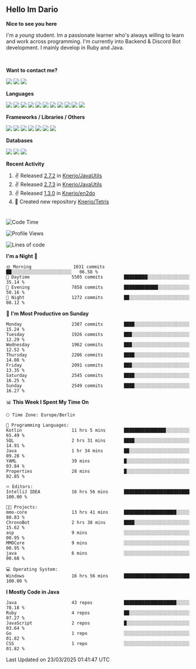 <h2>Hello Im Dario</h2>

**Nice to see you here**

I'm a *young* student. Im a passionate learner who's always willing to learn and work across
programming. I'm currently into Backend & Discord Bot development. I mainly develop in Ruby and Java.

<br/>

**Want to contact me?**

<a href="https://github.com/knerio"><img src="https://img.shields.io/badge/-Github-blue?style=for-the-badge&logo=github&logoColor=white"/></a> <a href="https://discord.com/users/639416958923702292"><img src="https://img.shields.io/badge/-knerio-blue?style=for-the-badge&logo=discord&logoColor=white"/></a> <a href="https://twitch.tv/dopalos_"><img src="https://img.shields.io/badge/-twitch-blue?style=for-the-badge&logo=twitch&logoColor=white"/></a>

**Languages**

<img src="https://img.shields.io/badge/-Java-blue?style=for-the-badge&logo=java&logoColor=white"/> <img src="https://img.shields.io/badge/-Ruby-blue?style=for-the-badge&logo=Ruby&logoColor=white"/> <img src="https://img.shields.io/badge/-Git-blue?style=for-the-badge&logo=Git&logoColor=white"/> <img src="https://img.shields.io/badge/-HTML-blue?style=for-the-badge&logo=html5&logoColor=white"/> <img src="https://img.shields.io/badge/-CSS-blue?style=for-the-badge&logo=CSS3&logoColor=white"/> <img src="https://img.shields.io/badge/-Javascript-blue?style=for-the-badge&logo=javascript&logoColor=white"/> <img src="https://img.shields.io/badge/-Typescript-blue?style=for-the-badge&logo=TypeScript&logoColor=white"/> <img src="https://img.shields.io/badge/-Kotlin-blue?style=for-the-badge&logo=kotlin&logoColor=white"/> <img src="https://img.shields.io/badge/-SQL-blue?style=for-the-badge&logo=MYSQL&logoColor=white"/> <img src="https://img.shields.io/badge/-Markdown-blue?style=for-the-badge&logo=Markdown&logoColor=white"/> <img src="https://img.shields.io/badge/-JSON-blue?style=for-the-badge&logo=JSON&logoColor=white"/>
<br/>

 **Frameworks / Libraries / Others**

<img src="https://img.shields.io/badge/-Ruby_On_Rails-blue?style=for-the-badge&logo=ruby-on-rails&logoColor=white"/> <img src="https://img.shields.io/badge/-JDA-blue?style=for-the-badge&logo=JDA&logoColor=white"/> <img src="https://img.shields.io/badge/-Bootstrap-blue?style=for-the-badge&logo=Bootstrap&logoColor=white"/> <img src="https://img.shields.io/badge/-Node.JS-blue?style=for-the-badge&logo=node.js&logoColor=white"/> <img src="https://img.shields.io/badge/-React-blue?style=for-the-badge&logo=React&logoColor=white"/> <img src="https://img.shields.io/badge/-Express-blue?style=for-the-badge&logo=Express&logoColor=white"/> <img src="https://img.shields.io/badge/-Next.Js-blue?style=for-the-badge&logo=Next.Js&logoColor=white"/>

**Databases**

<img src="https://img.shields.io/badge/-MongoDB-blue?style=for-the-badge&logo=mongodb&logoColor=white"/> <img src="https://img.shields.io/badge/-MariaDB-blue?style=for-the-badge&logo=MariaDB&logoColor=white"/>
<img src="https://img.shields.io/badge/-PostgreSQL-blue?style=for-the-badge&logo=PostgreSQl&logoColor=white"/>

**Recent Activity**

<!--RECENT_ACTIVITY:start-->
1. ✌️ Released [2.7.2](https://github.com/Knerio/JavaUtils/releases/tag/2.7.2) in [Knerio/JavaUtils](https://github.com/Knerio/JavaUtils)<br>
2. ✌️ Released [2.7.3](https://github.com/Knerio/JavaUtils/releases/tag/2.7.3) in [Knerio/JavaUtils](https://github.com/Knerio/JavaUtils)<br>
3. ✌️ Released [1.3.0](https://github.com/Knerio/en2do/releases/tag/1.3.0) in [Knerio/en2do](https://github.com/Knerio/en2do)<br>
4. 📔 Created new repository [Knerio/Tetris](https://github.com/Knerio/Tetris)<br>
<!--RECENT_ACTIVITY:end-->
 
#

<!--START_SECTION:waka-->
![Code Time](http://img.shields.io/badge/Code%20Time-973%20hrs%2017%20mins-blue)

![Profile Views](http://img.shields.io/badge/Profile%20Views-5-blue)

![Lines of code](https://img.shields.io/badge/From%20Hello%20World%20I%27ve%20Written-1.1%20million%20lines%20of%20code-blue)

**I'm a Night 🦉** 

```text
🌞 Morning                1031 commits        ██░░░░░░░░░░░░░░░░░░░░░░░   06.58 % 
🌆 Daytime                5505 commits        █████████░░░░░░░░░░░░░░░░   35.14 % 
🌃 Evening                7858 commits        █████████████░░░░░░░░░░░░   50.16 % 
🌙 Night                  1272 commits        ██░░░░░░░░░░░░░░░░░░░░░░░   08.12 % 
```
📅 **I'm Most Productive on Sunday** 

```text
Monday                   2387 commits        ████░░░░░░░░░░░░░░░░░░░░░   15.24 % 
Tuesday                  1926 commits        ███░░░░░░░░░░░░░░░░░░░░░░   12.29 % 
Wednesday                1962 commits        ███░░░░░░░░░░░░░░░░░░░░░░   12.52 % 
Thursday                 2206 commits        ████░░░░░░░░░░░░░░░░░░░░░   14.08 % 
Friday                   2091 commits        ███░░░░░░░░░░░░░░░░░░░░░░   13.35 % 
Saturday                 2545 commits        ████░░░░░░░░░░░░░░░░░░░░░   16.25 % 
Sunday                   2549 commits        ████░░░░░░░░░░░░░░░░░░░░░   16.27 % 
```


📊 **This Week I Spent My Time On** 

```text
🕑︎ Time Zone: Europe/Berlin

💬 Programming Languages: 
Kotlin                   11 hrs 5 mins       ████████████████░░░░░░░░░   65.49 % 
SQL                      2 hrs 31 mins       ████░░░░░░░░░░░░░░░░░░░░░   14.91 % 
Java                     1 hr 34 mins        ██░░░░░░░░░░░░░░░░░░░░░░░   09.28 % 
YAML                     39 mins             █░░░░░░░░░░░░░░░░░░░░░░░░   03.84 % 
Properties               28 mins             █░░░░░░░░░░░░░░░░░░░░░░░░   02.85 % 

🔥 Editors: 
IntelliJ IDEA            16 hrs 56 mins      █████████████████████████   100.00 % 

🐱‍💻 Projects: 
mmo-core                 13 hrs 41 mins      ████████████████████░░░░░   80.83 % 
ChronoBot                2 hrs 38 mins       ████░░░░░░░░░░░░░░░░░░░░░   15.62 % 
asp                      9 mins              ░░░░░░░░░░░░░░░░░░░░░░░░░   00.95 % 
MMOCore                  9 mins              ░░░░░░░░░░░░░░░░░░░░░░░░░   00.95 % 
java                     6 mins              ░░░░░░░░░░░░░░░░░░░░░░░░░   00.68 % 

💻 Operating System: 
Windows                  16 hrs 56 mins      █████████████████████████   100.00 % 
```

**I Mostly Code in Java** 

```text
Java                     43 repos            ████████████████████░░░░░   78.18 % 
Ruby                     4 repos             ██░░░░░░░░░░░░░░░░░░░░░░░   07.27 % 
JavaScript               2 repos             █░░░░░░░░░░░░░░░░░░░░░░░░   03.64 % 
Go                       1 repo              ░░░░░░░░░░░░░░░░░░░░░░░░░   01.82 % 
CSS                      1 repo              ░░░░░░░░░░░░░░░░░░░░░░░░░   01.82 % 
```




 Last Updated on 23/03/2025 01:41:47 UTC
<!--END_SECTION:waka-->

